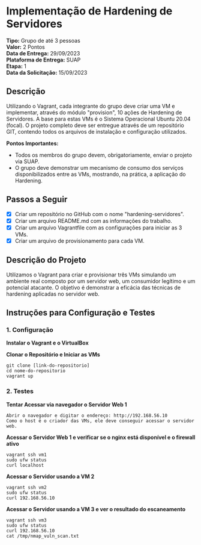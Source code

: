 # Implementação de Hardening de Servidores

**Tipo:** Grupo de até 3 pessoas  
**Valor:** 2 Pontos  
**Data de Entrega:** 29/09/2023  
**Plataforma de Entrega:** SUAP  
**Etapa:** 1  
**Data da Solicitação:** 15/09/2023  

## Descrição

Utilizando o Vagrant, cada integrante do grupo deve criar uma VM e implementar, através do módulo "provision", 10 ações de Hardening de Servidores. A base para estas VMs é o Sistema Operacional Ubuntu 20.04 (focal). O projeto completo deve ser entregue através de um repositório GIT, contendo todos os arquivos de instalação e configuração utilizados.

**Pontos Importantes:**
- Todos os membros do grupo devem, obrigatoriamente, enviar o projeto via SUAP.
- O grupo deve demonstrar um mecanismo de consumo dos serviços disponibilizados entre as VMs, mostrando, na prática, a aplicação do Hardening.

## Passos a Seguir

- [X] Criar um repositório no GitHub com o nome "hardening-servidores".
- [X] Criar um arquivo README.md com as informações do trabalho.
- [X] Criar um arquivo Vagrantfile com as configurações para iniciar as 3 VMs.
- [X] Criar um arquivo de provisionamento para cada VM.

## Descrição do Projeto

Utilizamos o Vagrant para criar e provisionar três VMs simulando um ambiente real composto por um servidor web, um consumidor legítimo e um potencial atacante. O objetivo é demonstrar a eficácia das técnicas de hardening aplicadas no servidor web.

## Instruções para Configuração e Testes

### 1. Configuração

**Instalar o Vagrant e o VirtualBox**

**Clonar o Repositório e Iniciar as VMs**

    git clone [link-do-repositorio]
    cd nome-do-repositorio
    vagrant up
    
### 2. Testes

**Tentar Acessar via navegador o Servidor Web 1**

    Abrir o navegador e digitar o endereço: http://192.168.56.10
    Como o host é o criador das VMs, ele deve conseguir acessar o servidor web.

**Acessar o Servidor Web 1 e verificar se o nginx está disponível e o firewall ativo**

    vagrant ssh vm1
    sudo ufw status
    curl localhost

**Acessar o Servidor usando a VM 2**

    vagrant ssh vm2
    sudo ufw status
    curl 192.168.56.10

**Acessar o Servidor usando a VM 3 e ver o resultado do escaneamento**

    vagrant ssh vm3
    sudo ufw status
    curl 192.168.56.10
    cat /tmp/nmap_vuln_scan.txt
    
       

